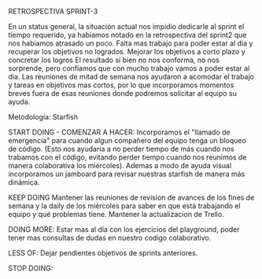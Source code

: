 RETROSPECTIVA SPRINT-3

En un status general, la situación actual nos impidio dedicarle al sprint el tiempo requerido, ya habiamos notado en la retrospectiva del sprint2 que nos habiamos atrasado un poco.
Falta mas trabajo para poder estar al día y recuperar los objetivos no logrados. Mejorar los objetivos a corto plazo y concretar los logros
El resultado si bien no nos conforma, no nos sorprende, pero confiamos que con mucho trabajo vamos a poder estar al dia. Las reuniones de mitad de semana nos ayudaron a acomodar el trabajo y tareas en objetivos mas cortos, por lo que incorporamos momentos breves fuera de  esas reuniones donde podremos solicitar al equipo su ayuda.

Metodología: Starfish

START DOING - COMENZAR A HACER: Incorporamos el "llamado de emergencia" para cuando algun compañero del equipo tenga un bloqueo de código. (Esto nos ayudaría a no perder tiempo de más cuando nos trabamos con el código, evitando perder tiempo cuando nos reunimos de manera colaborativa los miércoles). Ademas a modo de ayuda visual incorporamos un jamboard para revisar nuestras starfish de manera más dinámica.

KEEP DOING Mantener las reuniones de revision de avances de los fines de semana y la daily de los miércoles para saber en que está trabajando el equipo y qué problemas tiene. Mantener la actualizacion de Trello.

DOING MORE: Estar mas al día con los ejercicios del playground, poder tener mas consultas de dudas en nuestro codigo colaborativo.

LESS OF: Dejar pendientes objetivos de sprints anteriores.


STOP DOING: